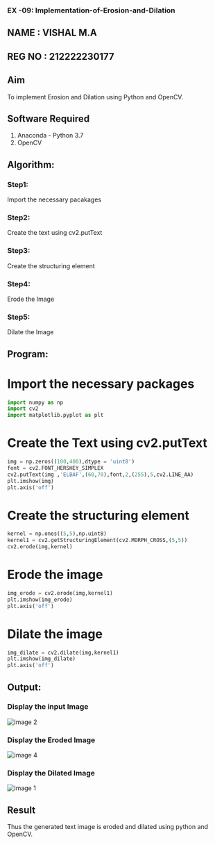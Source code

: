 ### EX -09: Implementation-of-Erosion-and-Dilation
## NAME : VISHAL M.A
## REG NO : 212222230177
## Aim
To implement Erosion and Dilation using Python and OpenCV.
## Software Required
1. Anaconda - Python 3.7
2. OpenCV
## Algorithm:
### Step1:
Import the necessary pacakages

### Step2:
Create the text using cv2.putText

### Step3:
Create the structuring element

### Step4:
Erode the Image

### Step5:
Dilate the Image

 
## Program:


# Import the necessary packages
```python
import numpy as np
import cv2
import matplotlib.pyplot as plt
```


# Create the Text using cv2.putText
```python
img = np.zeros((100,400),dtype = 'uint8')
font = cv2.FONT_HERSHEY_SIMPLEX
cv2.putText(img ,'ELBAF',(60,70),font,2,(255),5,cv2.LINE_AA)
plt.imshow(img)
plt.axis('off')
```


# Create the structuring element
```python
kernel = np.ones((5,5),np.uint8)
kernel1 = cv2.getStructuringElement(cv2.MORPH_CROSS,(5,5))
cv2.erode(img,kernel)
```


# Erode the image
```python
img_erode = cv2.erode(img,kernel1)
plt.imshow(img_erode)
plt.axis('off')
```



# Dilate the image
```python
img_dilate = cv2.dilate(img,kernel1)
plt.imshow(img_dilate)
plt.axis('off')
```
## Output:

### Display the input Image
![image 2](https://github.com/vishal21004/erosion--dilation/assets/119560110/6fd9d038-8092-4af2-be07-6acb3283586d)



### Display the Eroded Image
![image 4](https://github.com/vishal21004/erosion--dilation/assets/119560110/e9e36907-1429-47e8-b3f3-a252a8842ddd)



### Display the Dilated Image
![image 1](https://github.com/vishal21004/erosion--dilation/assets/119560110/7d342f70-3c4f-4ba9-ad0b-451e7861a8a3)



## Result
Thus the generated text image is eroded and dilated using python and OpenCV.
